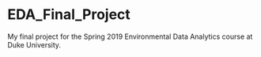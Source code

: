 # EDA_Final_Project
My final project for the Spring 2019 Environmental Data Analytics course at Duke University.
